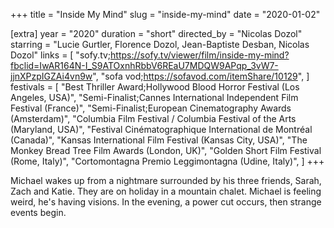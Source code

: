 +++
title = "Inside My Mind"
slug = "inside-my-mind"
date = "2020-01-02"

[extra]
year = "2020"
duration = "short"
directed_by = "Nicolas Dozol"
starring = "Lucie Gurtler, Florence Dozol, Jean-Baptiste Desban, Nicolas Dozol"
links = [
    "sofy.tv;https://sofy.tv/viewer/film/inside-my-mind?fbclid=IwAR164N-I_S9ATOxnhRbbV6REaU7MDQW9APqp_3vW7-jjnXPzpIGZAi4vn9w",
    "sofa vod;https://sofavod.com/itemShare/10129",
]
festivals = [
    "Best Thriller Award;Hollywood Blood Horror Festival (Los Angeles, USA)",
    "Semi-Finalist;Cannes International Independent Film Festival (France)",
    "Semi-Finalist;European Cinematography Awards (Amsterdam)",
    "Columbia Film Festival / Columbia Festival of the Arts (Maryland, USA)",
    "Festival Cinématographique International de Montréal (Canada)",
    "Kansas International Film Festival (Kansas City, USA)",
    "The Monkey Bread Tree Film Awards (London, UK)",
    "Golden Short Film Festival (Rome, Italy)",
    "Cortomontagna Premio Leggimontagna (Udine, Italy)",
]
+++

Michael wakes up from a nightmare surrounded by his three friends, Sarah, Zach and Katie.
They are on holiday in a mountain chalet.
Michael is feeling weird, he's having visions.
In the evening, a power cut occurs, then strange events begin.